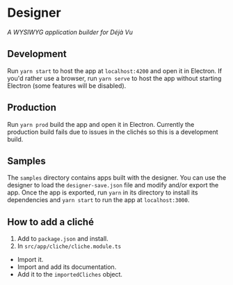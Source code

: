 # Designer
*A WYSIWYG application builder for Déjà Vu*

## Development
Run `yarn start` to host the app at `localhost:4200` and open it in Electron. If you'd rather use a browser, run `yarn serve` to host the app without starting Electron (some features will be disabled).

## Production
Run `yarn prod` build the app and open it in Electron. Currently the production build fails due to issues in the clichés so this is a development build.

## Samples
The `samples` directory contains apps built with the designer. You can use the designer to load the `designer-save.json` file and modify and/or export the app. Once the app is exported, run `yarn` in its directory to install its dependencies and `yarn start` to run the app at `localhost:3000`.

## How to add a cliché
1. Add to `package.json` and install.
2. In `src/app/cliche/cliche.module.ts`
  - Import it.
  - Import and add its documentation.
  - Add it to the `importedCliches` object.
